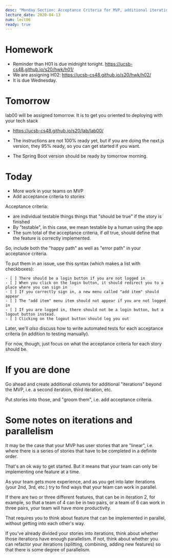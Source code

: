 ```yaml
---
desc: "Monday Section: Acceptance Criteria for MVP, additional iterations"
lecture_date: 2020-04-13
num: lect06
ready: true
---
```


# Homework

* Reminder than H01 is due midnight tonight. <https://ucsb-cs48.github.io/s20/hwk/h01/>
* We are assigning H02: <https://ucsb-cs48.github.io/s20/hwk/h02/>
* It is due Wednesday.

# Tomorrow

lab00 will be assigned tomorrow.    It is to get you oriented to deploying with your tech stack

* https://ucsb-cs48.github.io/s20/lab/lab00/

* The instructions are not 100% ready yet, but if you are doing the next.js version, they 95% ready, so you can get started
  if you want.
* The Spring Boot version should be ready by tomorrow morning.

# Today

* More work in your teams on MVP
* Add acceptance criteria to stories 

Acceptance criteria:
* are individual testable things things that "should be true" if the story is finished
* By "testable", in this case, we mean testable by a human using the app
* The sum total of the acceptance criteria, if *all* true, should define that the feature is correctly implemented.

So, include both the "happy path" as well as "error path" in your acceptance criteria.

To put them in an issue, use this syntax (which makes a list with checkboxes):

```
- [ ] There should be a login button if you are not logged in
- [ ] When you click on the login button, it should redirect you to a place where you can sign in
- [ ] If you correctly sign in, a new menu called "add item" should appear
- [ ] The "add item" menu item should not appear if you are not logged in
- [ ] If you are logged in, there should not be a login button, but a logout button instead.
- [ ] Clicking on the logout button should log you out
```

Later, we'll *also* discuss how to write automated tests for each acceptance criteria (in addition to testing manually).

For now, though, just focus on what the acceptance criteria for each story should be.


# If you are done

Go ahead and create additional columns for additional "iterations" beyond the MVP, i.e. a second iteration, third iteration, etc.  

Put stories into those, and "groom them", i.e. add acceptance criteria.

# Some notes on iterations and parallelism

It may be the case that your MVP has user stories that are "linear", i.e. where there is a series of stories that have to be completed in a definite order.    

That's an ok way to get started.  But it means that your team can only be implementing one feature at a time.

As your team gets more experience, and as you get into later iterations (your 2nd, 3rd, etc.) try to find ways that your team can work in parallel.

If there are two or three different features, that can be in iteration 2, for example, so that a team of 4 can be in two pairs, or a team of 6 can work in three pairs, your team will have more productivity.

That requires you to think about feature that can be implemented in parallel, without getting into each other's way.

If you've already divided your stories into iterations, think about whether those iterations have enough parallelism. If not, think about whether you can refactor your iterations (splitting, combining, adding new features) so that there is some degree of parallelism.
